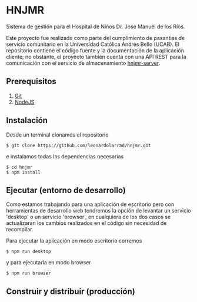 # HNJMR 

Sistema de gestión para el Hospital de Niños Dr. José Manuel de los Ríos. 

Este proyecto fue realizado como parte del cumplimiento de pasantias de servicio comunitario en la Universidad Católica Andrés Bello (UCAB). El repositorio contiene el código fuente y la documentación de la aplicación cliente; no obstante, el proyecto también cuenta con una API REST para la comunicación con el servicio de almacenamiento [hnjmr-server](https://github.com/ChristianSanchez25/hnjmr-server).

## Prerequisitos

1. [Git](https://git-scm.com/)
2. [NodeJS](https://nodejs.org/es/)

## Instalación

Desde un terminal clonamos el repositorio 

    $ git clone https://github.com/leonardolarrad/hnjmr.git

e instalamos todas las dependencias necesarias

    $ cd hnjmr
    $ npm install

## Ejecutar (entorno de desarrollo)

Como estamos trabajando para una aplicación de escritorio pero con herramientas de desarrollo web tendremos la opción de levantar un servicio 'desktop' o un servicio 'browser', en cualquiera de los dos casos se actualizaran los cambios realizados en el código sin necesidad de recompilar. 

Para ejecutar la aplicación en modo escritorio corremos 

    $ npm run desktop 

y para ejecutarla en modo browser 

    $ npm run browser

## Construir y distribuir (producción)

